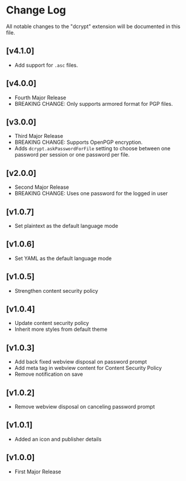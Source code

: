 # Change Log

All notable changes to the "dcrypt" extension will be documented in this file.

## [v4.1.0]

- Add support for `.asc` files.

## [v4.0.0]

- Fourth Major Release
- BREAKING CHANGE: Only supports armored format for PGP files.

## [v3.0.0]

- Third Major Release
- BREAKING CHANGE: Supports OpenPGP encryption.
- Adds `dcrypt.askPasswordForFile` setting to choose between one password per session or one password per file.

## [v2.0.0]

- Second Major Release
- BREAKING CHANGE: Uses one password for the logged in user

## [v1.0.7]

- Set plaintext as the default language mode

## [v1.0.6]

- Set YAML as the default language mode

## [v1.0.5]

- Strengthen content security policy

## [v1.0.4]

- Update content security policy
- Inherit more styles from default theme

## [v1.0.3]

- Add back fixed webview disposal on password prompt
- Add meta tag in webview content for Content Security Policy
- Remove notification on save

## [v1.0.2]

- Remove webview disposal on canceling password prompt

## [v1.0.1]

- Added an icon and publisher details

## [v1.0.0]

- First Major Release
